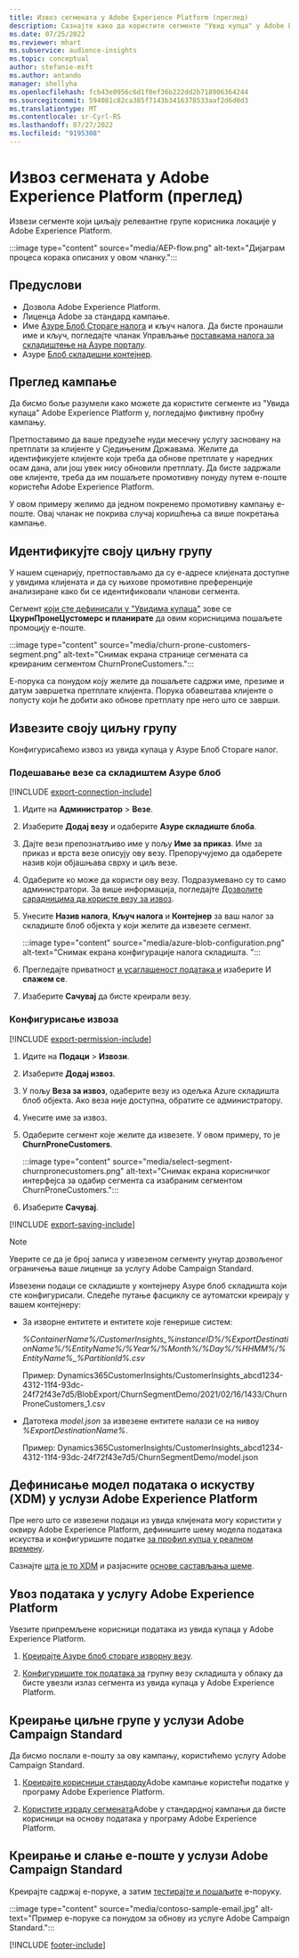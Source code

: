 ```yaml
---
title: Извоз сегмената у Adobe Experience Platform (преглед)
description: Сазнајте како да користите сегменте "Увид купца" у Adobe Experience Platform.
ms.date: 07/25/2022
ms.reviewer: mhart
ms.subservice: audience-insights
ms.topic: conceptual
author: stefanie-msft
ms.author: antando
manager: shellyha
ms.openlocfilehash: fcb43e0956c6d1f0ef36b222dd2b718906364244
ms.sourcegitcommit: 594081c82ca385f7143b3416378533aaf2d6d0d3
ms.translationtype: MT
ms.contentlocale: sr-Cyrl-RS
ms.lasthandoff: 07/27/2022
ms.locfileid: "9195308"
---
```

# <a name="export-segments-to-adobe-experience-platform-preview"></a>Извоз сегмената у Adobe Experience Platform (преглед)

Извези сегменте који циљају релевантне групе корисника локације у Adobe Experience Platform.

:::image type="content" source="media/AEP-flow.png" alt-text="Дијаграм процеса корака описаних у овом чланку.":::

## <a name="prerequisites"></a>Предуслови

- Дозвола Adobe Experience Platform.
- Лиценца Adobe за стандард кампање.
- Име [Азуре Блоб Стораге налога](/azure/storage/blobs/create-data-lake-storage-account) и кључ налога. Да бисте пронашли име и кључ, погледајте чланак Управљање [поставкама налога за складиштење на Азуре порталу](/azure/storage/common/storage-account-manage).
- Азуре [Блоб складишни контејнер](/azure/storage/blobs/storage-quickstart-blobs-portal#create-a-container).

## <a name="campaign-overview"></a>Преглед кампање

Да бисмо боље разумели како можете да користите сегменте из "Увида купаца" Adobe Experience Platform у, погледајмо фиктивну пробну кампању.

Претпоставимо да ваше предузеће нуди месечну услугу засновану на претплати за клијенте у Сједињеним Државама. Желите да идентификујете клијенте који треба да обнове претплате у наредних осам дана, али још увек нису обновили претплату. Да бисте задржали ове клијенте, треба да им пошаљете промотивну понуду путем е-поште користећи Adobe Experience Platform.

У овом примеру желимо да једном покренемо промотивну кампању е-поште. Овај чланак не покрива случај коришћења са више покретања кампање.

## <a name="identify-your-target-audience"></a>Идентификујте своју циљну групу

У нашем сценарију, претпостављамо да су е-адресе клијената доступне у увидима клијената и да су њихове промотивне преференције анализиране како би се идентификовали чланови сегмента.

Сегмент [који сте дефинисали у "Увидима купаца"](segments.md) зове се **ЦхурнПронеЦустомерс и планирате** да овим корисницима пошаљете промоцију е-поште.

:::image type="content" source="media/churn-prone-customers-segment.png" alt-text="Снимак екрана странице сегмената са креираним сегментом ChurnProneCustomers.":::

Е-порука са понудом коју желите да пошаљете садржи име, презиме и датум завршетка претплате клијента. Порука обавештава клијенте о попусту који ће добити ако обнове претплату пре него што се заврши.

## <a name="export-your-target-audience"></a>Извезите своју циљну групу

Конфигурисаћемо извоз из увида купаца у Азуре Блоб Стораге налог.

### <a name="set-up-connection-to-azure-blob-storage"></a>Подешавање везе са складиштем Азуре блоб

[!INCLUDE [export-connection-include](includes/export-connection-admn.md)]

1. Идите на **Администратор** > **Везе**.

1. Изаберите **Додај везу** и одаберите **Азуре складиште блоба**.

1. Дајте вези препознатљиво име у пољу **Име за приказ**. Име за приказ и врста везе описују ову везу. Препоручујемо да одаберете назив који објашњава сврху и циљ везе.

1. Одаберите ко може да користи ову везу. Подразумевано су то само администратори. За више информација, погледајте [Дозволите сарадницима да користе везу за извоз](connections.md#allow-contributors-to-use-a-connection-for-exports).

1. Унесите **Назив налога**, **Кључ налога** и **Контејнер** за ваш налог за складиште блоб објекта у који желите да извезете сегмент.  

   :::image type="content" source="media/azure-blob-configuration.png" alt-text="Снимак екрана конфигурације налога складишта. ":::

1. Прегледајте приватност [и усаглашеност података и](connections.md#data-privacy-and-compliance) изаберите И **слажем се**.

1. Изаберите **Сачувај** да бисте креирали везу.

### <a name="configure-an-export"></a>Конфигурисање извоза

[!INCLUDE [export-permission-include](includes/export-permission.md)]

1. Идите на **Подаци** > **Извози**.

1. Изаберите **Додај извоз**.

1. У пољу **Веза за извоз**, одаберите везу из одељка Azure складишта блоб објекта. Ако веза није доступна, обратите се администратору.

1. Унесите име за извоз.

1. Одаберите сегмент које желите да извезете. У овом примеру, то је **ChurnProneCustomers**.

   :::image type="content" source="media/select-segment-churnpronecustomers.png" alt-text="Снимак екрана корисничког интерфејса за одабир сегмента са изабраним сегментом ChurnProneCustomers.":::

1. Изаберите **Сачувај**.

[!INCLUDE [export-saving-include](includes/export-saving.md)]

> [!NOTE]
> Уверите се да је број записа у извезеном сегменту унутар дозвољеног ограничења ваше лиценце за услугу Adobe Campaign Standard.

Извезени подаци се складиште у контејнеру Азуре блоб складишта који сте конфигурисали. Следеће путање фасциклу се аутоматски креирају у вашем контејнеру:

- За изворне ентитете и ентитете које генерише систем:  

  *%ContainerName%/CustomerInsights_%instanceID%/%ExportDestinationName%/%EntityName%/%Year%/%Month%/%Day%/%HHMM%/%EntityName%_%PartitionId%.csv*

  Пример: Dynamics365CustomerInsights/CustomerInsights_abcd1234-4312-11f4-93dc-24f72f43e7d5/BlobExport/ChurnSegmentDemo/2021/02/16/1433/ChurnProneCustomers_1.csv

- Датотека *model.json* за извезене ентитете налази се на нивоу *%ExportDestinationName%*.

  Пример: Dynamics365CustomerInsights/CustomerInsights_abcd1234-4312-11f4-93dc-24f72f43e7d5/ChurnSegmentDemo/model.json

## <a name="define-experience-data-model-xdm-in-adobe-experience-platform"></a>Дефинисање модел података о искуству (XDM) у услузи Adobe Experience Platform

Пре него што се извезени подаци из увида клијената могу користити у оквиру Adobe Experience Platform, дефинишите шему модела података искуства и конфигуришите податке [за профил купца у реалном времену](https://experienceleague.adobe.com/docs/experience-platform/profile/tutorials/dataset-configuration.html#tutorials).

Сазнајте [шта је то XDM](https://experienceleague.adobe.com/docs/experience-platform/xdm/home.html) и разјасните [основе састављања шеме](https://experienceleague.adobe.com/docs/experience-platform/xdm/schema/composition.html#schema).

## <a name="import-data-into-adobe-experience-platform"></a>Увоз података у услугу Adobe Experience Platform

Увезите припремљене корисници података из увида купаца у Adobe Experience Platform.

1. [Креирајте Азуре блоб стораге изворну везу](https://experienceleague.adobe.com/docs/experience-platform/sources/ui-tutorials/create/cloud-storage/blob.html#getting-started).

1. [Конфигуришите ток података за](https://experienceleague.adobe.com/docs/experience-platform/sources/ui-tutorials/dataflow/cloud-storage.html#ui-tutorials) групну везу складишта у облаку да бисте увезли излаз сегмента из увида купаца у Adobe Experience Platform.

## <a name="create-an-audience-in-adobe-campaign-standard"></a>Креирање циљне групе у услузи Adobe Campaign Standard

Да бисмо послали е-пошту за ову кампању, користићемо услугу Adobe Campaign Standard.

1. [Креирајте корисници стандарду](https://experienceleague.adobe.com/docs/campaign-standard/using/profiles-and-audiences/get-started-profiles-and-audiences.html#permission)Adobe кампање користећи податке у програму Adobe Experience Platform.

1. [Користите израду сегмената](https://experienceleague.adobe.com/docs/campaign-standard/using/integrating-with-adobe-cloud/adobe-experience-platform/audience-destinations/aep-using-segment-builder.html)Adobe у стандардној кампањи да бисте корисници на основу података у програму Adobe Experience Platform.

## <a name="create-and-send-the-email-using-adobe-campaign-standard"></a>Креирање и слање е-поште у услузи Adobe Campaign Standard

Креирајте садржај е-поруке, а затим [тестирајте и пошаљите](https://experienceleague.adobe.com/docs/campaign-standard/using/testing-and-sending/get-started-sending-messages.html#preparing-and-testing-messages) е-поруку.

:::image type="content" source="media/contoso-sample-email.jpg" alt-text="Пример е-поруке са понудом за обнову из услуге Adobe Campaign Standard.":::

[!INCLUDE [footer-include](includes/footer-banner.md)]
